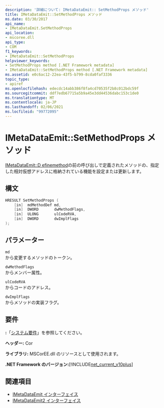 ```yaml
---
description: '詳細について: IMetaDataEmit:: SetMethodProps メソッド'
title: IMetaDataEmit::SetMethodProps メソッド
ms.date: 03/30/2017
api_name:
- IMetaDataEmit.SetMethodProps
api_location:
- mscoree.dll
api_type:
- COM
f1_keywords:
- IMetaDataEmit::SetMethodProps
helpviewer_keywords:
- SetMethodProps method [.NET Framework metadata]
- IMetaDataEmit::SetMethodProps method [.NET Framework metadata]
ms.assetid: e0c6ac12-22ea-43f5-b799-8cda0faf3336
topic_type:
- apiref
ms.openlocfilehash: edecdc14abb386f8fa4cd70535f2b8c012bdc59f
ms.sourcegitcommit: ddf7edb67715a5b9a45e3dd44536dabc153c1de0
ms.translationtype: MT
ms.contentlocale: ja-JP
ms.lasthandoff: 02/06/2021
ms.locfileid: "99772095"
---
```

# <a name="imetadataemitsetmethodprops-method"></a>IMetaDataEmit::SetMethodProps メソッド

[IMetaDataEmit::D efinemethod](imetadataemit-definemethod-method.md)の前の呼び出しで定義されたメソッドの、指定した相対仮想アドレスに格納されている機能を設定または更新します。  
  
## <a name="syntax"></a>構文  
  
```cpp  
HRESULT SetMethodProps (
    [in]  mdMethodDef md,
    [in]  DWORD       dwMethodFlags,  
    [in]  ULONG       ulCodeRVA,
    [in]  DWORD       dwImplFlags
);  
```  
  
## <a name="parameters"></a>パラメーター  

 `md`  
 から変更するメソッドのトークン。  
  
 `dwMethodFlags`  
 からメンバー属性。  
  
 `ulCodeRVA`  
 からコードのアドレス。  
  
 `dwImplFlags`  
 からメソッドの実装フラグ。  
  
## <a name="requirements"></a>要件  

 **:**「[システム要件](../../get-started/system-requirements.md)」を参照してください。  
  
 **ヘッダー:** Cor  
  
 **ライブラリ:** MSCorEE.dll のリソースとして使用されます。  
  
 **.NET Framework のバージョン:**[!INCLUDE[net_current_v10plus](../../../../includes/net-current-v10plus-md.md)]  
  
## <a name="see-also"></a>関連項目

- [IMetaDataEmit インターフェイス](imetadataemit-interface.md)
- [IMetaDataEmit2 インターフェイス](imetadataemit2-interface.md)
